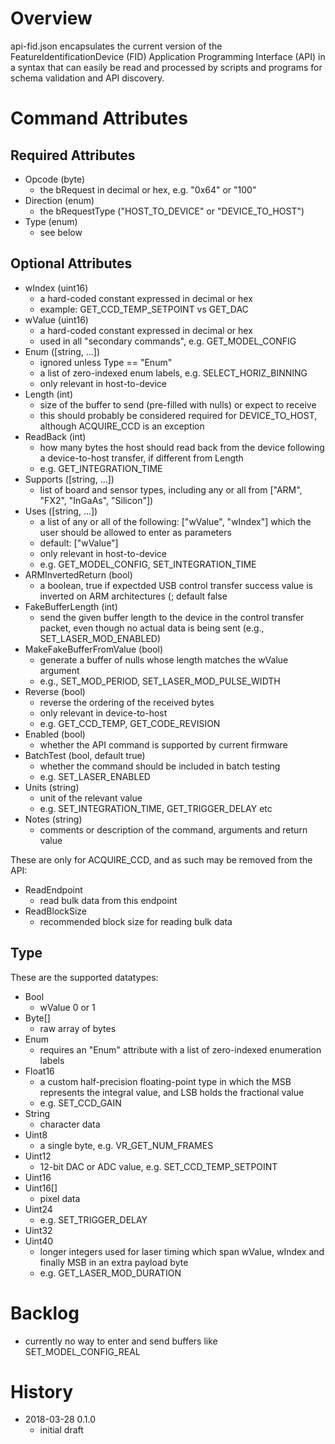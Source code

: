# Overview

api-fid.json encapsulates the current version of the FeatureIdentificationDevice 
(FID) Application Programming Interface (API) in a syntax that can easily be
read and processed by scripts and programs for schema validation and API
discovery.

# Command Attributes

## Required Attributes

- Opcode (byte)
    - the bRequest in decimal or hex, e.g. "0x64" or "100"
- Direction (enum)
    - the bRequestType ("HOST\_TO\_DEVICE" or "DEVICE\_TO\_HOST")
- Type (enum)
    - see below

## Optional Attributes

- wIndex (uint16)
    - a hard-coded constant expressed in decimal or hex
    - example: GET\_CCD\_TEMP\_SETPOINT vs GET\_DAC
- wValue (uint16)
    - a hard-coded constant expressed in decimal or hex
    - used in all "secondary commands", e.g. GET\_MODEL\_CONFIG
- Enum ([string, ...])
    - ignored unless Type == "Enum"
    - a list of zero-indexed enum labels, e.g. SELECT\_HORIZ\_BINNING
    - only relevant in host-to-device
- Length (int)
    - size of the buffer to send (pre-filled with nulls) or expect to receive
    - this should probably be considered required for DEVICE\_TO\_HOST, although
      ACQUIRE\_CCD is an exception
- ReadBack (int)
    - how many bytes the host should read back from the device following a 
      device-to-host transfer, if different from Length
    - e.g. GET\_INTEGRATION\_TIME
- Supports ([string, ...])
    - list of board and sensor types, including any or all from ["ARM", "FX2", "InGaAs", "Silicon"])
- Uses ([string, ...])
    - a list of any or all of the following: ["wValue", "wIndex"] which the user 
      should be allowed to enter as parameters
    - default: ["wValue"] 
    - only relevant in host-to-device
    - e.g. GET\_MODEL\_CONFIG, SET\_INTEGRATION\_TIME
- ARMInvertedReturn (bool)
    - a boolean, true if expectded USB control transfer success value is 
      inverted on ARM architectures (; default false
- FakeBufferLength (int)
    - send the given buffer length to the device in the control transfer packet, 
      even though no actual data is being sent (e.g., SET_LASER_MOD_ENABLED)
- MakeFakeBufferFromValue (bool)
    - generate a buffer of nulls whose length matches the wValue argument
    - e.g., SET\_MOD\_PERIOD, SET\_LASER\_MOD\_PULSE\_WIDTH
- Reverse (bool)
    - reverse the ordering of the received bytes
    - only relevant in device-to-host
    - e.g. GET\_CCD\_TEMP, GET\_CODE\_REVISION
- Enabled (bool)
    - whether the API command is supported by current firmware
- BatchTest (bool, default true)
    - whether the command should be included in batch testing
    - e.g. SET\_LASER\_ENABLED
- Units (string)
    - unit of the relevant value
    - e.g. SET\_INTEGRATION\_TIME, GET\_TRIGGER\_DELAY etc
- Notes (string)
    - comments or description of the command, arguments and return value

These are only for ACQUIRE\_CCD, and as such may be removed from the API:

- ReadEndpoint
    - read bulk data from this endpoint
- ReadBlockSize 
    - recommended block size for reading bulk data

## Type

These are the supported datatypes:

- Bool
    - wValue 0 or 1
- Byte\[\] 
    - raw array of bytes
- Enum 
    - requires an "Enum" attribute with a list of zero-indexed enumeration labels
- Float16
    - a custom half-precision floating-point type in which the MSB represents 
      the integral value, and LSB holds the fractional value
    - e.g. SET\_CCD\_GAIN
- String
    - character data
- Uint8
    - a single byte, e.g. VR\_GET\_NUM\_FRAMES
- Uint12
    - 12-bit DAC or ADC value, e.g. SET\_CCD\_TEMP\_SETPOINT
- Uint16
- Uint16\[\]
    - pixel data
- Uint24 
    - e.g. SET\_TRIGGER\_DELAY
- Uint32
- Uint40
    - longer integers used for laser timing which span wValue, wIndex and 
      finally MSB in an extra payload byte
    - e.g. GET\_LASER\_MOD\_DURATION

# Backlog

- currently no way to enter and send buffers like SET\_MODEL\_CONFIG\_REAL

# History

- 2018-03-28 0.1.0
	- initial draft
